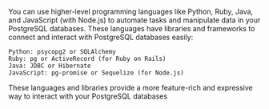 You can use higher-level programming languages like Python, Ruby, Java, and JavaScript (with Node.js) to automate tasks and manipulate data in your PostgreSQL databases. These languages have libraries and frameworks to connect and interact with PostgreSQL databases easily:

    Python: psycopg2 or SQLAlchemy
    Ruby: pg or ActiveRecord (for Ruby on Rails)
    Java: JDBC or Hibernate
    JavaScript: pg-promise or Sequelize (for Node.js)

These languages and libraries provide a more feature-rich and expressive way to interact with your PostgreSQL databases
